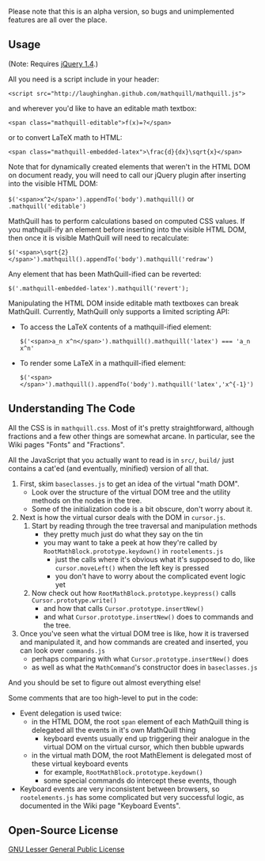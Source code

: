 Please note that this is an alpha version, so bugs and unimplemented features
are all over the place.

Usage
-----

(Note: Requires [jQuery 1.4](http://jquery.com).)

All you need is a script include in your header:

`<script src="http://laughinghan.github.com/mathquill/mathquill.js">`

and wherever you'd like to have an editable math textbox:

`<span class="mathquill-editable">f(x)=?</span>`

or to convert LaTeX math to HTML:

`<span class="mathquill-embedded-latex">\frac{d}{dx}\sqrt{x}</span>`

Note that for dynamically created elements that weren't in the HTML DOM on
document ready, you will need to call our jQuery plugin after inserting into
the visible HTML DOM:

`$('<span>x^2</span>').appendTo('body').mathquill()` or `.mathquill('editable')`

MathQuill has to perform calculations based on computed CSS values. If you
mathquill-ify an element before inserting into the visible HTML DOM, then once
it is visible MathQuill will need to recalculate:

`$('<span>\sqrt{2}</span>').mathquill().appendTo('body').mathquill('redraw')`

Any element that has been MathQuill-ified can be reverted:

`$('.mathquill-embedded-latex').mathquill('revert');`

Manipulating the HTML DOM inside editable math textboxes can break MathQuill.
Currently, MathQuill only supports a limited scripting API:

* To access the LaTeX contents of a mathquill-ified element:

    `$('<span>a_n x^n</span>').mathquill().mathquill('latex') === 'a_n x^n'`

* To render some LaTeX in a mathquill-ified element:

    `$('<span></span>').mathquill().appendTo('body').mathquill('latex','x^{-1}')`

Understanding The Code
----------------------

All the CSS is in `mathquill.css`. Most of it's pretty straightforward, although
fractions and a few other things are somewhat arcane. In particular, see the
Wiki pages "Fonts" and "Fractions".

All the JavaScript that you actually want to read is in `src/`, `build/` just
contains a cat'ed (and eventually, minified) version of all that.

1. First, skim `baseclasses.js` to get an idea of the virtual "math DOM".
    * Look over the structure of the virtual DOM tree and the utility methods on
      the nodes in the tree.
    * Some of the initialization code is a bit obscure, don't worry about it.
2. Next is how the virtual cursor deals with the DOM in `cursor.js`.
    1. Start by reading through the tree traversal and manipulation methods
       * they pretty much just do what they say on the tin
       * you may want to take a peek at how they're called by
         `RootMathBlock.prototype.keydown()` in `rootelements.js`
         - just the calls where it's obvious what it's supposed to do, like
           `cursor.moveLeft()` when the left key is pressed
         - you don't have to worry about the complicated event logic yet
    2. Now check out how `RootMathBlock.prototype.keypress()` calls
       `Cursor.prototype.write()`
        * and how that calls `Cursor.prototype.insertNew()`
        * and what `Cursor.prototype.insertNew()` does to commands and the tree.
3. Once you've seen what the virtual DOM tree is like, how it is traversed and
   manipulated it, and how commands are created and inserted, you can look
   over `commands.js`
   * perhaps comparing with what `Cursor.prototype.insertNew()` does
   * as well as what the `MathCommand`'s constructor does in `baseclasses.js`

And you should be set to figure out almost everything else!

Some comments that are too high-level to put in the code:

* Event delegation is used twice:
  - in the HTML DOM, the root `span` element of each MathQuill thing is
    delegated all the events in it's own MathQuill thing
    + keyboard events usually end up triggering their analogue in the virtual
      DOM on the virtual cursor, which then bubble upwards
  - in the virtual math DOM, the root MathElement is delegated most of these
    virtual keyboard events
    + for example, `RootMathBlock.prototype.keydown()`
    + some special commands do intercept these events, though
* Keyboard events are very inconsistent between browsers, so `rootelements.js`
  has some complicated but very successful logic, as documented in the Wiki page
  "Keyboard Events".

Open-Source License
-------------------

[GNU Lesser General Public License](http://www.gnu.org/licenses/lgpl.html)
